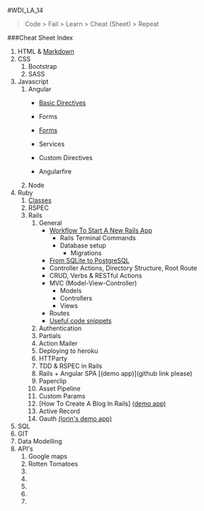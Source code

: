 #WDI_LA_14

> Code > Fail > Learn > Cheat (Sheet) > Repeat 

###Cheat Sheet Index


1. HTML & [Markdown](https://github.com/ga-students/WDI_LA_14/blob/master/cheatsheets/html%26markdown/markdown.md) 
2. CSS
	1. Bootstrap
	2. SASS
3. Javascript
	1. Angular
		* [Basic Directives](https://github.com/blaisethomas/wdi_la_14_md_sheets/blob/master/javascript/angular/basic-angular-directives.md)
		* Forms
		* [Forms](https://github.com/blaisethomas/wdi_la_14_md_sheets/blob/master/javascript/angular/angular-forms.md)


		* Services
		* Custom Directives
		* Angularfire
	2. Node
4. Ruby	
	1. [Classes](https://gist.github.com/acqajar/98071a7074c25b196a0d)
	1. RSPEC
	1. Rails
		1. General
			* [Workflow To Start A New Rails App](https://github.com/blaisethomas/wdi_la_14_md_sheets/blob/master/ruby/rails/General/workflow_to_start_a_new_rails_app.md)
				* Rails Terminal Commands
				* Database setup 
					* Migrations
			* [From SQLite to PostgreSQL](https://github.com/blaisethomas/wdi_la_14_md_sheets/blob/master/ruby/rails/General/From%20SQLite%20to%20PostgreSQL.md)
			* Controller Actions, Directory Structure, Root Route
			* CRUD, Verbs & RESTful Actions
			* MVC (Model-View-Controller)
				* Models
				* Controllers
				* Views
			* Routes		
			* [Useful code snippets](https://github.com/blaisethomas/wdi_la_14_md_sheets/blob/master/ruby/useful_code_snippets.md)
		1. Authentication
		4. Partials
		1. Action Mailer
		3. Deploying to heroku
		4. HTTParty
		4. TDD & RSPEC in Rails
		5. Rails + Angular SPA [(demo app)](github link please)
		6. Paperclip
		7. Asset Pipeline
		8. Custom Params
		9. [How To Create A Blog In Rails] [(demo app)](https://github.com/blaisethomas/wdi_la_14_md_sheets/blob/master/ruby/rails/make_a_blog_in_rails.md)
		10. Active Record
		11. Oauth [(lorin's demo app)](https://github.com/lorint/OAuthSamples2) 
5. SQL
5. GIT
6. Data Modelling
7. API's
	1. Google maps
	2. Rotten Tomatoes
	3.
	4.
	5. 
	6.
	7.
	
	

		



